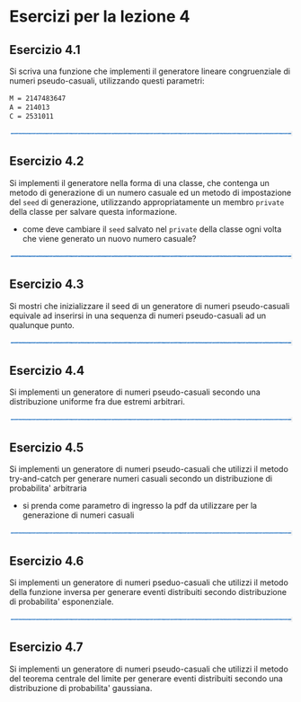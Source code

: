# Esercizi per la lezione 4

## Esercizio 4.1 

Si scriva una funzione che implementi il generatore lineare congruenziale di numeri pseudo-casuali,
utilizzando questi parametri:
``` 
M = 2147483647
A = 214013
C = 2531011
```

![linea](../immagini/linea.png)

## Esercizio 4.2 

Si implementi il generatore nella forma di una classe,
che contenga un metodo di generazione di un numero casuale
ed un metodo di impostazione del ```seed``` di generazione,
utilizzando appropriatamente un membro ```private``` della classe
per salvare questa informazione.
  * come deve cambiare il ```seed``` salvato nel ```private``` della classe
    ogni volta che viene generato un nuovo numero casuale?

![linea](../immagini/linea.png)

## Esercizio 4.3

Si mostri che inizializzare il seed di un generatore di numeri pseudo-casuali 
equivale ad inserirsi in una sequenza di numeri pseudo-casuali
ad un qualunque punto.

    
![linea](../immagini/linea.png)

## Esercizio 4.4

Si implementi un generatore di numeri pseudo-casuali secondo una distribuzione uniforme
fra due estremi arbitrari.

![linea](../immagini/linea.png)

## Esercizio 4.5

Si implementi un generatore di numeri pseudo-casuali che utilizzi il metodo
try-and-catch per generare numeri casuali secondo un distribuzione di probabilita' arbitraria
  * si prenda come parametro di ingresso la pdf da utilizzare per la generazione di numeri casuali

![linea](../immagini/linea.png)

## Esercizio 4.6

Si implementi un generatore di numeri pseduo-casuali che utilizzi il metodo della funzione inversa
per generare eventi distribuiti secondo distribuzione di probabilita' esponenziale.

![linea](../immagini/linea.png)

## Esercizio 4.7

Si implementi un generatore di numeri pseudo-casuali che utilizzi il metodo del teorema centrale del limite
per generare eventi distribuiti secondo una distribuzione di probabilita' gaussiana.
